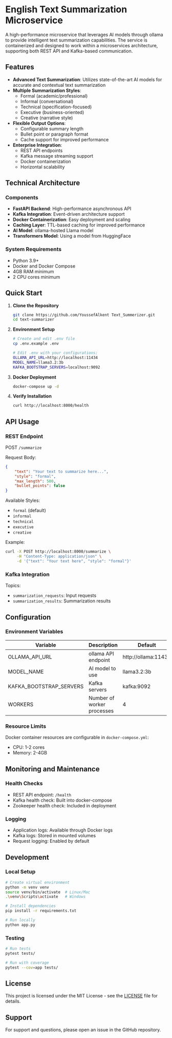 # English Text Summarization Microservice

A high-performance microservice that leverages AI models through ollama to provide intelligent text summarization capabilities. The service is containerized and designed to work within a microservices architecture, supporting both REST API and Kafka-based communication.


## Features

- **Advanced Text Summarization**: Utilizes state-of-the-art AI models for accurate and contextual text summarization
- **Multiple Summarization Styles**:
  - Formal (academic/professional)
  - Informal (conversational)
  - Technical (specification-focused)
  - Executive (business-oriented)
  - Creative (narrative style)
- **Flexible Output Options**:
  - Configurable summary length
  - Bullet point or paragraph format
  - Cache support for improved performance
- **Enterprise Integration**:
  - REST API endpoints
  - Kafka message streaming support
  - Docker containerization
  - Horizontal scalability

## Technical Architecture

### Components
- **FastAPI Backend**: High-performance asynchronous API
- **Kafka Integration**: Event-driven architecture support
- **Docker Containerization**: Easy deployment and scaling
- **Caching Layer**: TTL-based caching for improved performance
- **AI Model**: ollama-hosted Llama model
- **Transformers Model**: Using a model from HuggingFace

### System Requirements
- Python 3.9+
- Docker and Docker Compose
- 4GB RAM minimum
- 2 CPU cores minimum


## Quick Start

1. **Clone the Repository**
   ```bash
   git clone https://github.com/YoussefAlkent Text_Summerizer.git
   cd text-summarizer
   ```
   
2. **Environment Setup**
   ```bash
   # Create and edit .env file
   cp .env.example .env
   
   # Edit .env with your configurations:
   OLLAMA_API_URL=http://localhost:11434
   MODEL_NAME=llama3.2:3b
   KAFKA_BOOTSTRAP_SERVERS=localhost:9092
   ```

3. **Docker Deployment**
   ```bash
   docker-compose up -d
   ```

4. **Verify Installation**
   ```bash
   curl http://localhost:8000/health
   ```

## API Usage

### REST Endpoint

POST `/summarize`

Request Body:
```json
{
    "text": "Your text to summarize here...",
    "style": "formal",
    "max_length": 500,
    "bullet_points": false
}
```

Available Styles:
- `formal` (default)
- `informal`
- `technical`
- `executive`
- `creative`

Example:
```bash
curl -X POST http://localhost:8000/summarize \
     -H "Content-Type: application/json" \
     -d '{"text": "Your text here", "style": "formal"}'
```

### Kafka Integration

Topics:
- `summarization_requests`: Input requests
- `summarization_results`: Summarization results

## Configuration

### Environment Variables

| Variable | Description | Default |
|----------|-------------|---------|
| OLLAMA_API_URL | ollama API endpoint | http://ollama:11434 |
| MODEL_NAME | AI model to use | llama3.2:3b |
| KAFKA_BOOTSTRAP_SERVERS | Kafka servers | kafka:9092 |
| WORKERS | Number of worker processes | 4 |

### Resource Limits

Docker container resources are configurable in `docker-compose.yml`:
- CPU: 1-2 cores
- Memory: 2-4GB

## Monitoring and Maintenance

### Health Checks
- REST API endpoint: `/health`
- Kafka health check: Built into docker-compose
- Zookeeper health check: Included in deployment

### Logging
- Application logs: Available through Docker logs
- Kafka logs: Stored in mounted volumes
- Request logging: Enabled by default

## Development

### Local Setup
```bash
# Create virtual environment
python -m venv venv
source venv/bin/activate  # Linux/Mac
.\venv\Scripts\activate   # Windows

# Install dependencies
pip install -r requirements.txt

# Run locally
python app.py
```

### Testing
```bash
# Run tests
pytest tests/

# Run with coverage
pytest --cov=app tests/
```

## License

This project is licensed under the MIT License - see the [LICENSE](LICENSE) file for details.

## Support

For support and questions, please open an issue in the GitHub repository.
